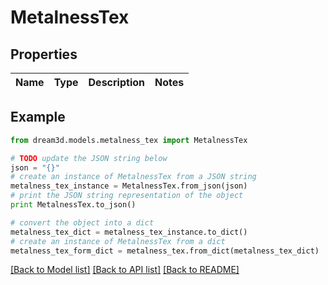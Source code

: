 # MetalnessTex


## Properties
Name | Type | Description | Notes
------------ | ------------- | ------------- | -------------

## Example

```python
from dream3d.models.metalness_tex import MetalnessTex

# TODO update the JSON string below
json = "{}"
# create an instance of MetalnessTex from a JSON string
metalness_tex_instance = MetalnessTex.from_json(json)
# print the JSON string representation of the object
print MetalnessTex.to_json()

# convert the object into a dict
metalness_tex_dict = metalness_tex_instance.to_dict()
# create an instance of MetalnessTex from a dict
metalness_tex_form_dict = metalness_tex.from_dict(metalness_tex_dict)
```
[[Back to Model list]](../README.md#documentation-for-models) [[Back to API list]](../README.md#documentation-for-api-endpoints) [[Back to README]](../README.md)



